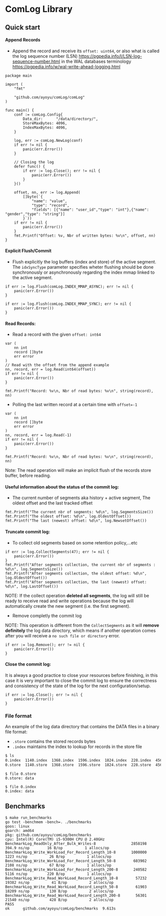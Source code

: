 # ComLog Library

## Quick start

#### Append Records

- Append the record and receive its `offset: uint64`, or also what is called the log sequence number (LSN) https://pgpedia.info/l/LSN-log-sequence-number.html in the WAL databases terminology https://pgpedia.info/w/wal-write-ahead-logging.html

```golang
package main

import (
	"fmt"

	"github.com/ayoyu/comLog/comLog"
)

func main() {
	conf := comLog.Config{
		Data_dir:      "/data/directory/",
		StoreMaxBytes: 4096,
		IndexMaxBytes: 4096,
	}

	log, err := comLog.NewLog(conf)
	if err != nil {
		panic(err.Error())
	}

	// Closing the log
	defer func() {
		if err := log.Close(); err != nil {
			panic(err.Error())
		}
	}()

	offset, nn, err := log.Append(
		[]byte(`{
			"name": "value",
			"type": "record",
			"fields": [{"name": "user_id","type": "int"},{"name": "gender","type": "string"}]
		}`))
	if err != nil {
		panic(err.Error())
	}
	fmt.Printf("Offset: %v, Nbr of written bytes: %v\n", offset, nn)
}
```

#### Explicit Flush/Commit

- Flush explicitly the log buffers (index and store) of the active segment. The `idxSyncType` parameter specifies wheter flushing should be done synchronously or asynchronously regarding the index mmap linked to the active segment.

```golang
if err := log.Flush(comLog.INDEX_MMAP_ASYNC); err != nil {
	panic(err.Error())
}
```

```golang
if err := log.Flush(comLog.INDEX_MMAP_SYNC); err != nil {
	panic(err.Error())
}
```

#### Read Records:

- Read a record with the given `offset: int64`

```golang
var (
	nn int
	record []byte
	err error
)
// Read with the offset from the append example
nn, record, err = log.Read(int64(offset))
if err != nil {
	panic(err.Error())
}

fmt.Printf("Record: %v\n, Nbr of read bytes: %v\n", string(record), nn)
```

- Polling the last written record at a certain time with `offset=-1`

```golang
var (
	nn int
	record []byte
	err error
)
nn, record, err = log.Read(-1)
if err != nil {
	panic(err.Error())
}

fmt.Printf("Record: %v\n, Nbr of read bytes: %v\n", string(record), nn)
```

Note: The read operation will make an implicit flush of the records store buffer, before reading.

#### Useful information about the status of the commit log:

- The current number of segments aka history + active segment, The oldest offset and the last tracked offset

```golang
fmt.Printf("The current nbr of segments: %d\n", log.SegmentsSize())
fmt.Printf("The oldest offset: %d\n", log.OldestOffset())
fmt.Printf("The last (newest) offset: %d\n", log.NewsetOffset())
```

#### Truncate commit log:

- To collect old segments based on some retention policy,...etc

```golang
if err := log.CollectSegments(47); err != nil {
	panic(err.Error())
}
fmt.Printf("After segments collection, the current nbr of segments : %d\n", log.SegmentsSize())
fmt.Printf("After segments collection, the oldest offset: %d\n", log.OldestOffset())
fmt.Printf("After segments collection, the last (newest) offset: %d\n", log.LastOffset())
```

NOTE: If the collect operation **deleted all segments**, the log will still be ready to receive read and write operations because the log will automatically create the new segment (i.e. the first segment).

- Remove completly the commit log

NOTE: This operation is different from the `CollectSegments` as it will **remove definitely** the log data directory, which means if another operation comes after you will receive a `no such file or directory` error.

```golang
if err := log.Remove(); err != nil {
	panic(err.Error())
}
```

#### Close the commit log:

It is always a good practice to close your resources before finishing, in this case it is very important to close the commit log to ensure the correctness and consistency of the state of the log for the next configuration/setup.

```golang
if err := log.Close(); err != nil {
	panic(err.Error())
}
```

### File format

An example of the log data directory that contains the DATA files in a binary file format:

- `.store` contains the stored records bytes
- `.index` maintains the index to lookup for records in the store file

```bash
$ ls
0.index  1140.index  1368.index  1596.index  1824.index  228.index  456.index  684.index  912.index
0.store  1140.store  1368.store  1596.store  1824.store  228.store  456.store  684.store  912.store
```

```
$ file 0.store
0.store: data

$ file 0.index
0.index: data
```

## Benchmarks

```Shell
$ make run_benchmarks
go test -benchmem -bench=. ./benchmarks
goos: linux
goarch: amd64
pkg: github.com/ayoyu/comLog/benchmarks
cpu: Intel(R) Core(TM) i5-9300H CPU @ 2.40GHz
BenchmarkLog_ReadOnly_After_Bulk_Writes-8              	 2858198	       394.9 ns/op	      16 B/op	       1 allocs/op
BenchmarkLog_Write_WorkLoad_For_Record_Length_10-8     	 1000000	      1223 ns/op	      26 B/op	       1 allocs/op
BenchmarkLog_Write_WorkLoad_For_Record_Length_50-8     	  603902	      2108 ns/op	      67 B/op	       1 allocs/op
BenchmarkLog_Write_WorkLoad_For_Record_Length_200-8    	  240582	      5116 ns/op	     220 B/op	       1 allocs/op
BenchmarkLog_Write_Read_WorkLoad_Record_Length_10-8    	   57232	     19382 ns/op	      41 B/op	       2 allocs/op
BenchmarkLog_Write_Read_WorkLoad_Record_Length_50-8    	   61903	     18209 ns/op	     130 B/op	       2 allocs/op
BenchmarkLog_Write_Read_WorkLoad_Record_Length_200-8   	   56301	     21540 ns/op	     428 B/op	       2 allocs/op
PASS
ok  	github.com/ayoyu/comLog/benchmarks	9.613s

```
